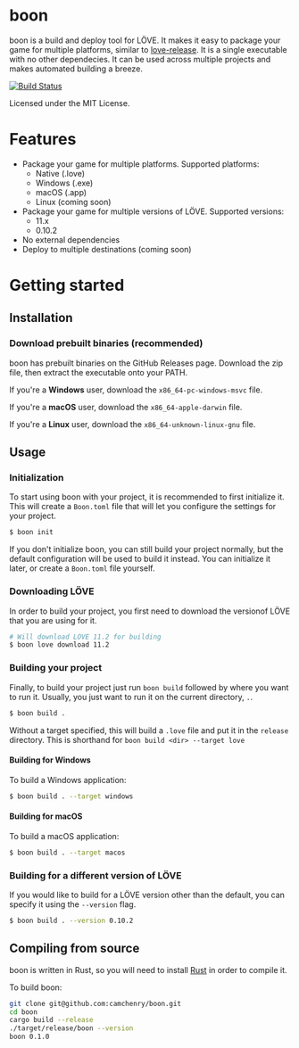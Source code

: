 # boon

boon is a build and deploy tool for LÖVE. It makes it easy to package your game for multiple platforms, similar to [love-release](https://github.com/MisterDA/love-release). It is a single executable with no other dependecies. It can be used across multiple projects and makes automated building a breeze.

[![Build Status](https://dev.azure.com/cameronamchenry/boon/_apis/build/status/camchenry.boon%20(1)?branchName=master)](https://dev.azure.com/cameronamchenry/boon/_build/latest?definitionId=4&branchName=master)

Licensed under the MIT License.

# Features
* Package your game for multiple platforms. Supported platforms:
    * Native (.love)
    * Windows (.exe)
    * macOS (.app)
    * Linux (coming soon)
* Package your game for multiple versions of LÖVE. Supported versions:
    * 11.x
    * 0.10.2
* No external dependencies
* Deploy to multiple destinations (coming soon)

# Getting started

## Installation

### Download prebuilt binaries (recommended)

boon has prebuilt binaries on the GitHub Releases page. Download the zip file, then extract the executable onto your PATH.

If you're a **Windows** user, download the `x86_64-pc-windows-msvc` file.

If you're a **macOS** user, download the `x86_64-apple-darwin` file.

If you're a **Linux** user, download the `x86_64-unknown-linux-gnu` file.

## Usage

### Initialization
To start using boon with your project, it is recommended to first initialize it. This will create a `Boon.toml` file that will let you configure the settings for your project.

```bash
$ boon init
```

If you don't initialize boon, you can still build your project normally, but the default configuration will be used to build it instead. You can initialize it later, or create a `Boon.toml` file yourself.

### Downloading LÖVE

In order to build your project, you first need to download the versionof LÖVE that you are using for it.

```bash
# Will download LÖVE 11.2 for building
$ boon love download 11.2
```

### Building your project

Finally, to build your project just run `boon build` followed by where you want to run it. Usually, you just want to run it on the current directory, `.`.

```bash
$ boon build .
```

Without a target specified, this will build a `.love` file and put it in the `release` directory. This is shorthand for `boon build <dir> --target love`

#### Building for Windows

To build a Windows application:

```bash
$ boon build . --target windows
```

#### Building for macOS

To build a macOS application:

```bash
$ boon build . --target macos
```

### Building for a different version of LÖVE

If you would like to build for a LÖVE version other than the default, you can specify it using the `--version` flag.

```bash
$ boon build . --version 0.10.2
```

## Compiling from source

boon is written in Rust, so you will need to install [Rust](https://www.rust-lang.org/) in order to compile it.

To build boon:
```bash
git clone git@github.com:camchenry/boon.git
cd boon
cargo build --release
./target/release/boon --version
boon 0.1.0
```
